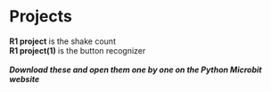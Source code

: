 # Projects
**R1 project** is the shake count<br />
**R1 project(1)** is the button recognizer<br />
<br />
**_Download these and open them one by one on the Python Microbit website_**
